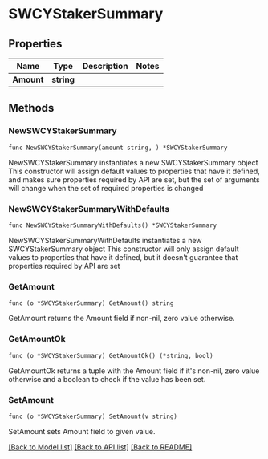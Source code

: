 # SWCYStakerSummary

## Properties

Name | Type | Description | Notes
------------ | ------------- | ------------- | -------------
**Amount** | **string** |  | 

## Methods

### NewSWCYStakerSummary

`func NewSWCYStakerSummary(amount string, ) *SWCYStakerSummary`

NewSWCYStakerSummary instantiates a new SWCYStakerSummary object
This constructor will assign default values to properties that have it defined,
and makes sure properties required by API are set, but the set of arguments
will change when the set of required properties is changed

### NewSWCYStakerSummaryWithDefaults

`func NewSWCYStakerSummaryWithDefaults() *SWCYStakerSummary`

NewSWCYStakerSummaryWithDefaults instantiates a new SWCYStakerSummary object
This constructor will only assign default values to properties that have it defined,
but it doesn't guarantee that properties required by API are set

### GetAmount

`func (o *SWCYStakerSummary) GetAmount() string`

GetAmount returns the Amount field if non-nil, zero value otherwise.

### GetAmountOk

`func (o *SWCYStakerSummary) GetAmountOk() (*string, bool)`

GetAmountOk returns a tuple with the Amount field if it's non-nil, zero value otherwise
and a boolean to check if the value has been set.

### SetAmount

`func (o *SWCYStakerSummary) SetAmount(v string)`

SetAmount sets Amount field to given value.



[[Back to Model list]](../README.md#documentation-for-models) [[Back to API list]](../README.md#documentation-for-api-endpoints) [[Back to README]](../README.md)


